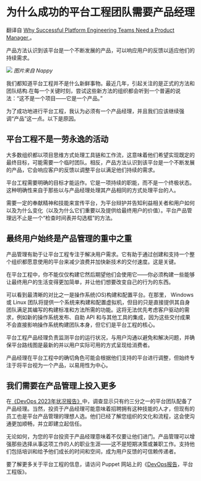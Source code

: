 # 为什么成功的平台工程团队需要产品经理

翻译自 [Why Successful Platform Engineering Teams Need a Product Manager ](https://thenewstack.io/why-successful-platform-engineering-teams-need-a-product-manager/) 。

产品方法认识到该平台是一个不断发展的产品，可以响应用户的反馈以适应他们的持续需求。

![](https://cdn.thenewstack.io/media/2023/03/89d5efac-wocintech-microsoft-161-1280x855-1-1024x683.jpeg)
*图片来自 Nappy*

我们都知道平台工程并不是什么新鲜事物。最近几年，引起关注的是正式的方法和团队结构.在每一个关键时刻，尝试这些新方法的组织都会听到一个普遍的说法：“这不是一个项目——它是一个产品。”

为了成功地进行平台工程，我认为必须有一个产品经理，并且我们应该继续强调“产品”这一点。以下是原因。

## 平台工程不是一劳永逸的活动

大多数组织都以项目思维方式处理工具链和工作流，这意味着他们希望实现既定的最终目标，可能需要一个临时团队。相反，产品方法认识到该平台是一个不断发展的产品，它会响应客户的反馈以调整平台以满足他们持续的需求。

平台工程需要明确的目标才能运作。它是一项持续的职能，而不是一个终极状态。这种明确性来自于那些以与产品经理处理其产品相同的方式处理平台的人。

需要一定的奉献精神和技能来宣传平台，为平台辩护并告知利益相关者和用户如何以及为什么变化（以及为什么它们重要以及提供给最终用户的价值）。平台产品管理远不止是一个“检查时间表并勾选框”的方法。

## 最终用户始终是产品管理的重中之重

产品管理有助于让平台工程专注于解决用户需求。它有助于通过创建和支持一个整个组织都愿意使用的平台来减少浪费并加快新技术的交付速度。这是关键。

在平台工程中，你不能仅仅构建它然后期望他们会使用它——你必须构建一些能够让最终用户的生活变得更加简单，并让他们想要改变自己的行为的东西。

可以看到最清晰的对比之一是操作系统(OS)构建和配置平台。在那里， Windows 或 Linux 团队将提供一个系统来构建和配置虚拟机，但目的只是直接提供其自身团队满足其编写的构建标准和方法所需的功能。这将无法优先考虑客户驱动的需求，例如新的操作系统发布、自助 API 和与其他工具的集成，因为这些交付成果不会直接影响操作系统构建团队本身，但它们是平台工程的核心。

平台工程产品经理负责监测平台的运行状况，与用户沟通以避免和解决问题，并确保平台路线图是最新的并以用户实际可用的方式呈现给消费者。

产品经理在平台工程中的确切角色可能会根据他们支持的平台进行调整，但始终专注于将平台视为一个产品，以易用性为中心。

## 我们需要在产品管理上投入更多

在[《DevOps 2023年状况报告》](https://www.puppet.com/resources/state-of-platform-engineering)中，调查显示只有约三分之一的平台团队配备了产品经理。当然，投资于产品经理可能意味着招聘拥有这种技能的人才，但现有的员工也是平台产品管理的理想人选。他们已经了解您组织的文化和流程，这会使沟通更加顺畅，并立即建立起信任。

无论如何，为您的平台投资于产品经理意味着不仅要让他们进门。产品管理可以增强那些选择从事这项工作的人的职业生涯——这不是短期决策或兼职工作。支持他们包括培训和给予他们成长的时间和空间，成为用户反馈的可信赖传递者。

要了解更多关于平台工程的信息，请访问 Puppet 网站上的《[DevOps报告](https://www.puppet.com/resources/state-of-platform-engineering)，平台工程版》。
